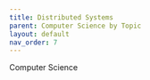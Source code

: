 ```yaml
---
title: Distributed Systems
parent: Computer Science by Topic
layout: default
nav_order: 7
---
```


Computer Science